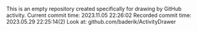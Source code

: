 This is an empty repository created specifically for drawing by GitHub activity.
Current commit time: 2023.11.05 22:26:02
Recorded commit time: 2023.05.29 22:25:14(2)
Look at: github.com/baderik/ActivityDrawer
